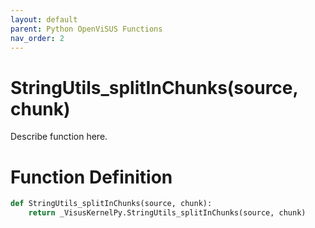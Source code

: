```yaml
---
layout: default
parent: Python OpenViSUS Functions
nav_order: 2
---
```


# StringUtils_splitInChunks(source, chunk)

Describe function here.

# Function Definition

```python
def StringUtils_splitInChunks(source, chunk):
    return _VisusKernelPy.StringUtils_splitInChunks(source, chunk)
```